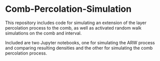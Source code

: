 # Comb-Percolation-Simulation
This repository includes code for simulating an extension of the layer percolation process to the comb, as well as activated random walk simulations on the comb and interval.

Included are two Jupyter notebooks, one for simulating the ARW process and comparing resulting densities and the other for simulating the comb percolation process.  

